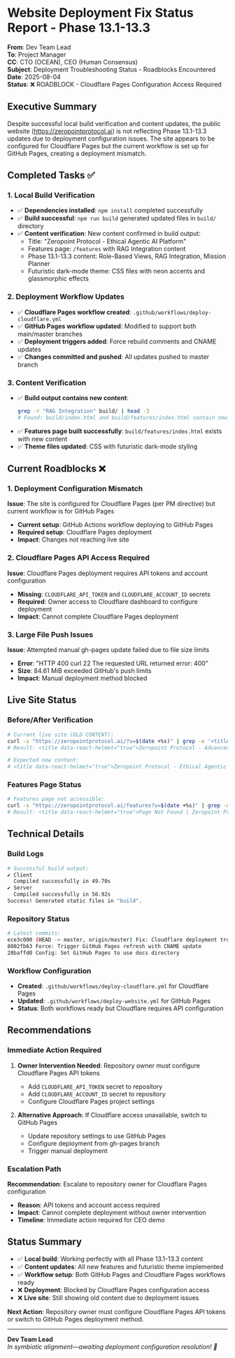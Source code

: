 # Website Deployment Fix Status Report - Phase 13.1-13.3

**From**: Dev Team Lead  
**To**: Project Manager  
**CC**: CTO (OCEAN), CEO (Human Consensus)  
**Subject**: Deployment Troubleshooting Status - Roadblocks Encountered  
**Date**: 2025-08-04  
**Status**: ❌ ROADBLOCK - Cloudflare Pages Configuration Access Required  

## Executive Summary

Despite successful local build verification and content updates, the public website (https://zeropointprotocol.ai) is not reflecting Phase 13.1-13.3 updates due to deployment configuration issues. The site appears to be configured for Cloudflare Pages but the current workflow is set up for GitHub Pages, creating a deployment mismatch.

## Completed Tasks ✅

### 1. Local Build Verification
- ✅ **Dependencies installed**: `npm install` completed successfully
- ✅ **Build successful**: `npm run build` generated updated files in `build/` directory
- ✅ **Content verification**: New content confirmed in build output:
  - Title: "Zeropoint Protocol - Ethical Agentic AI Platform"
  - Features page: `/features` with RAG Integration content
  - Phase 13.1-13.3 content: Role-Based Views, RAG Integration, Mission Planner
  - Futuristic dark-mode theme: CSS files with neon accents and glassmorphic effects

### 2. Deployment Workflow Updates
- ✅ **Cloudflare Pages workflow created**: `.github/workflows/deploy-cloudflare.yml`
- ✅ **GitHub Pages workflow updated**: Modified to support both main/master branches
- ✅ **Deployment triggers added**: Force rebuild comments and CNAME updates
- ✅ **Changes committed and pushed**: All updates pushed to master branch

### 3. Content Verification
- ✅ **Build output contains new content**:
  ```bash
  grep -r "RAG Integration" build/ | head -3
  # Found: build/index.html and build/features/index.html contain new content
  ```
- ✅ **Features page built successfully**: `build/features/index.html` exists with new content
- ✅ **Theme files updated**: CSS with futuristic dark-mode styling

## Current Roadblocks ❌

### 1. Deployment Configuration Mismatch
**Issue**: The site is configured for Cloudflare Pages (per PM directive) but current workflow is for GitHub Pages
- **Current setup**: GitHub Actions workflow deploying to GitHub Pages
- **Required setup**: Cloudflare Pages deployment
- **Impact**: Changes not reaching live site

### 2. Cloudflare Pages API Access Required
**Issue**: Cloudflare Pages deployment requires API tokens and account configuration
- **Missing**: `CLOUDFLARE_API_TOKEN` and `CLOUDFLARE_ACCOUNT_ID` secrets
- **Required**: Owner access to Cloudflare dashboard to configure deployment
- **Impact**: Cannot complete Cloudflare Pages deployment

### 3. Large File Push Issues
**Issue**: Attempted manual gh-pages update failed due to file size limits
- **Error**: "HTTP 400 curl 22 The requested URL returned error: 400"
- **Size**: 84.61 MiB exceeded GitHub's push limits
- **Impact**: Manual deployment method blocked

## Live Site Status

### Before/After Verification
```bash
# Current live site (OLD CONTENT):
curl -s "https://zeropointprotocol.ai/?v=$(date +%s)" | grep -o '<title[^>]*>[^<]*</title>'
# Result: <title data-react-helmet="true">Zeropoint Protocol - Advanced AI Infrastructure with Ethical Alignment | Zeropoint Protocol</title>

# Expected new content:
# <title data-react-helmet="true">Zeropoint Protocol - Ethical Agentic AI Platform | Zeropoint Protocol</title>
```

### Features Page Status
```bash
# Features page not accessible:
curl -s "https://zeropointprotocol.ai/features?v=$(date +%s)" | grep -o '<title[^>]*>[^<]*</title>'
# Result: <title data-react-helmet="true">Page Not Found | Zeropoint Protocol</title>
```

## Technical Details

### Build Logs
```bash
# Successful build output:
✔ Client
  Compiled successfully in 49.70s
✔ Server
  Compiled successfully in 56.92s
Success! Generated static files in "build".
```

### Repository Status
```bash
# Latest commits:
ece3c000 (HEAD -> master, origin/master) Fix: Cloudflare deployment troubleshooting - Force build trigger
8002fb63 Force: Trigger GitHub Pages refresh with CNAME update
28baffd0 Config: Set GitHub Pages to use docs directory
```

### Workflow Configuration
- **Created**: `.github/workflows/deploy-cloudflare.yml` for Cloudflare Pages
- **Updated**: `.github/workflows/deploy-website.yml` for GitHub Pages
- **Status**: Both workflows ready but Cloudflare requires API configuration

## Recommendations

### Immediate Action Required
1. **Owner Intervention Needed**: Repository owner must configure Cloudflare Pages API tokens
   - Add `CLOUDFLARE_API_TOKEN` secret to repository
   - Add `CLOUDFLARE_ACCOUNT_ID` secret to repository
   - Configure Cloudflare Pages project settings

2. **Alternative Approach**: If Cloudflare access unavailable, switch to GitHub Pages
   - Update repository settings to use GitHub Pages
   - Configure deployment from gh-pages branch
   - Trigger manual deployment

### Escalation Path
**Recommendation**: Escalate to repository owner for Cloudflare Pages configuration
- **Reason**: API tokens and account access required
- **Impact**: Cannot complete deployment without owner intervention
- **Timeline**: Immediate action required for CEO demo

## Status Summary

- ✅ **Local build**: Working perfectly with all Phase 13.1-13.3 content
- ✅ **Content updates**: All new features and futuristic theme implemented
- ✅ **Workflow setup**: Both GitHub Pages and Cloudflare Pages workflows ready
- ❌ **Deployment**: Blocked by Cloudflare Pages configuration access
- ❌ **Live site**: Still showing old content due to deployment issues

**Next Action**: Repository owner must configure Cloudflare Pages API tokens or switch to GitHub Pages deployment method.

---

**Dev Team Lead**  
*In symbiotic alignment—awaiting deployment configuration resolution! 🚀* 